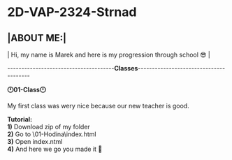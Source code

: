 # 2D-VAP-2324-Strnad
|ABOUT ME:|
---------------------------------------------------------------------
| Hi, my name is Marek and here is my progression through school 😎 |


--------------------------------------**Classes**---------------------------------------


**🕛01-Class🕛**

My first class was wery nice because our new teacher is good. <br>

 **Tutorial:**  <br>
        **1)** Download zip of my folder <br>
        **2)** Go to \01-Hodina\index.html <br>
        **3)** Open index.ntml<br>
        **4)** And here we go you made it 🎉<br>
        
